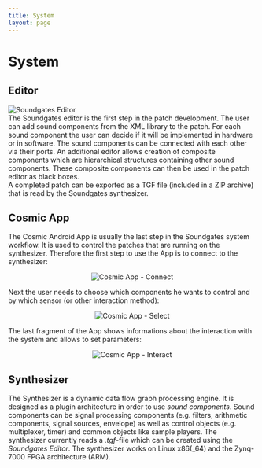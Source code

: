 ```yaml
---
title: System
layout: page
---
```

# System
## Editor
![Soundgates Editor](http://pc2.github.io/pg-soundgates/assets/images/system_editor.png)  
The Soundgates editor is the first step in the patch development. The user can add sound components from the XML library to the patch. For each sound component the user can decide if it will be implemented in hardware or in software. The sound components can be connected with each other via their ports. An additional editor allows creation of composite components which are hierarchical structures containing other sound components. These composite components can then be used in the patch editor as black boxes.  
A completed patch can be exported as a TGF file (included in a ZIP archive) that is read by the Soundgates synthesizer.

## Cosmic App

The Cosmic Android App is usually the last step in the Soundgates system workflow.
It is used to control the patches that are running on the synthesizer.
Therefore the first step to use the App is to connect to the synthesizer:  
<div align="center">
<img alt="Cosmic App - Connect" src="http://pc2.github.io/pg-soundgates/assets/images/android_connect_fragment.png" />
</div>  
<p>Next the user needs to choose which components he wants to control and by which sensor (or other interaction method):</p>  
<div align="center"> 
<img alt="Cosmic App - Select" src="http://pc2.github.io/pg-soundgates/assets/images/android_select_fragment.png" />
</div>  
<p>The last fragment of the App shows informations about the interaction with the system and allows to set parameters:</p>  
<div align="center">
<img alt="Cosmic App - Interact" src="http://pc2.github.io/pg-soundgates/assets/images/android_interaction_fragment.png" />
</div>

## Synthesizer

The Synthesizer is a dynamic data flow graph processing engine. It is designed as a plugin architecture in order to use *sound components*. Sound components can be signal processing components (e.g. filters, arithmetic components, signal sources, envelope) as well as control objects (e.g. multiplexer, timer) and common objects like sample players. The synthesizer currently reads a *.tgf*-file which can be created using the *Soundgates Editor*. The synthesizer works on Linux x86(_64) and the Zynq-7000 FPGA architecture (ARM).

